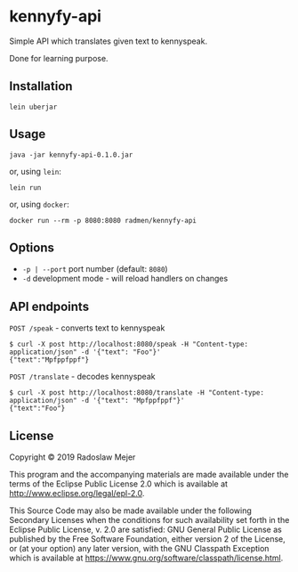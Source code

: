# kennyfy-api

Simple API which translates given text to kennyspeak.

Done for learning purpose.

## Installation

```
lein uberjar
```

## Usage

```
java -jar kennyfy-api-0.1.0.jar
```

or, using `lein`:

```
lein run
```

or, using `docker`:

```
docker run --rm -p 8080:8080 radmen/kennyfy-api
```

## Options

* `-p | --port` port number (default: `8080`)
* `-d` development mode - will reload handlers on changes

## API endpoints

`POST /speak` - converts text to kennyspeak

```
$ curl -X post http://localhost:8080/speak -H "Content-type: application/json" -d '{"text": "Foo"}'
{"text":"Mpfppfppf"}
```

`POST /translate` - decodes kennyspeak

```
$ curl -X post http://localhost:8080/translate -H "Content-type: application/json" -d '{"text": "Mpfppfppf"}'
{"text":"Foo"}
```

## License

Copyright © 2019 Radoslaw Mejer

This program and the accompanying materials are made available under the
terms of the Eclipse Public License 2.0 which is available at
http://www.eclipse.org/legal/epl-2.0.

This Source Code may also be made available under the following Secondary
Licenses when the conditions for such availability set forth in the Eclipse
Public License, v. 2.0 are satisfied: GNU General Public License as published by
the Free Software Foundation, either version 2 of the License, or (at your
option) any later version, with the GNU Classpath Exception which is available
at https://www.gnu.org/software/classpath/license.html.
